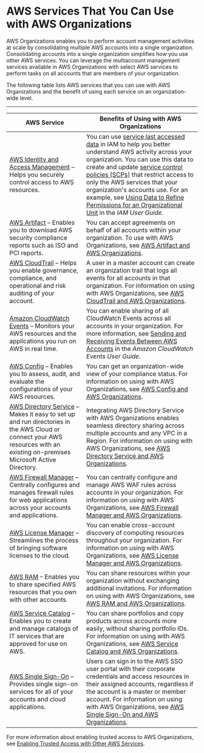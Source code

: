 # AWS Services That You Can Use with AWS Organizations<a name="orgs_integrated-services-list"></a>

AWS Organizations enables you to perform account management activities at scale by consolidating multiple AWS accounts into a single organization\. Consolidating accounts into a single organization simplifies how you use other AWS services\. You can leverage the multiaccount management services available in AWS Organizations with select AWS services to perform tasks on all accounts that are members of your organization\. 

 The following table lists AWS services that you can use with AWS Organizations and the benefit of using each service on an organization\-wide level\. 


****  

| AWS Service | Benefits of Using with AWS Organizations | 
| --- | --- | 
|  [AWS Identity and Access Management](https://docs.aws.amazon.com/IAM/latest/UserGuide/introduction.html) – Helps you securely control access to AWS resources\.   |  You can use [service last accessed data](https://docs.aws.amazon.com/IAM/latest/UserGuide/access_policies_access-advisor.html) in IAM to help you better understand AWS activity across your organization\. You can use this data to create and update [service control policies \(SCPs\)](orgs_manage_policies_scp.md) that restrict access to only the AWS services that your organization's accounts use\.  For an example, see [Using Data to Refine Permissions for an Organizational Unit](https://docs.aws.amazon.com/IAM/latest/UserGuide/access_policies_access-advisor-example-scenarios.html#access_policies_access-advisor-reduce-permissions-orgs) in the *IAM User Guide\.*  | 
|  [AWS Artifact](https://docs.aws.amazon.com/artifact/latest/ug/what-is-aws-artifact.html) – Enables you to download AWS security compliance reports such as ISO and PCI reports\.  |  You can accept agreements on behalf of all accounts within your organization\. To use with AWS Organizations, see [AWS Artifact and AWS Organizations](services-that-can-integrate-art.md)\.  | 
| [AWS CloudTrail](https://docs.aws.amazon.com/awscloudtrail/latest/userguide/cloudtrail-user-guide.html) – Helps you enable governance, compliance, and operational and risk auditing of your account\. |  A user in a master account can create an organization trail that logs all events for all accounts in that organization\. For information on using with AWS Organizations, see [AWS CloudTrail and AWS Organizations](services-that-can-integrate-ct.md)\.  | 
| [Amazon CloudWatch Events](https://docs.aws.amazon.com/AmazonCloudWatch/latest/events/WhatIsCloudWatch.html) – Monitors your AWS resources and the applications you run on AWS in real time\. |  You can enable sharing of all CloudWatch Events across all accounts in your organization\.  For more information, see [Sending and Receiving Events Between AWS Accounts](https://docs.aws.amazon.com/AmazonCloudWatch/latest/events/CloudWatchEvents-CrossAccountEventDelivery.html) in the *Amazon CloudWatch Events User Guide*\.  | 
| [AWS Config](https://docs.aws.amazon.com/config/latest/developerguide/WhatIsConfig.html) – Enables you to assess, audit, and evaluate the configurations of your AWS resources\. |  You can get an organization\-wide view of your compliance status\. For information on using with AWS Organizations, see [AWS Config and AWS Organizations](services-that-can-integrate-config.md)\.  | 
| [AWS Directory Service](https://docs.aws.amazon.com/directoryservice/latest/admin-guide/what_is.html) – Makes it easy to set up and run directories in the AWS Cloud or connect your AWS resources with an existing on\-premises Microsoft Active Directory\. |  Integrating AWS Directory Service with AWS Organizations enables seamless directory sharing across multiple accounts and any VPC in a Region\. For information on using with AWS Organizations, see [AWS Directory Service and AWS Organizations](services-that-can-integrate-ads.md)\.  | 
| [AWS Firewall Manager](https://docs.aws.amazon.com/waf/latest/developerguide/what-is-aws-waf.html) – Centrally configures and manages firewall rules for web applications across your accounts and applications\. |  You can centrally configure and manage AWS WAF rules across accounts in your organization\. For information on using with AWS Organizations, see [AWS Firewall Manager and AWS Organizations](services-that-can-integrate-fms.md)\.  | 
| [AWS License Manager](https://docs.aws.amazon.com/license-manager/latest/userguide/license-manager.html) – Streamlines the process of bringing software licenses to the cloud\. |  You can enable cross\-account discovery of computing resources throughout your organization\. For information on using with AWS Organizations, see [AWS License Manager and AWS Organizations](services-that-can-integrate-license-manager.md)\.  | 
| [AWS RAM](https://docs.aws.amazon.com/ram/latest/userguide/what-is.html) – Enables you to share specified AWS resources that you own with other accounts\. |  You can share resources within your organization without exchanging additional invitations\. For information on using with AWS Organizations, see [AWS RAM and AWS Organizations](services-that-can-integrate-ram.md)\.  | 
| [AWS Service Catalog](https://docs.aws.amazon.com/servicecatalog/latest/adminguide/introduction.html) – Enables you to create and manage catalogs of IT services that are approved for use on AWS\. |  You can share portfolios and copy products across accounts more easily, without sharing portfolio IDs\. For information on using with AWS Organizations, see [AWS Service Catalog and AWS Organizations](services-that-can-integrate-service-catalog.md)\.   | 
| [AWS Single Sign\-On](https://docs.aws.amazon.com/singlesignon/latest/userguide//what-is.html) – Provides single sign\-on services for all of your accounts and cloud applications\. |  Users can sign in to the AWS SSO user portal with their corporate credentials and access resources in their assigned accounts, regardless if the account is a master or member account\. For information on using with AWS Organizations, see [AWS Single Sign\-On and AWS Organizations](services-that-can-integrate-peregrine.md)\.  | 

For more information about enabling trusted access to AWS Organizations, see [Enabling Trusted Access with Other AWS Services](orgs_integrate_services.md)\.